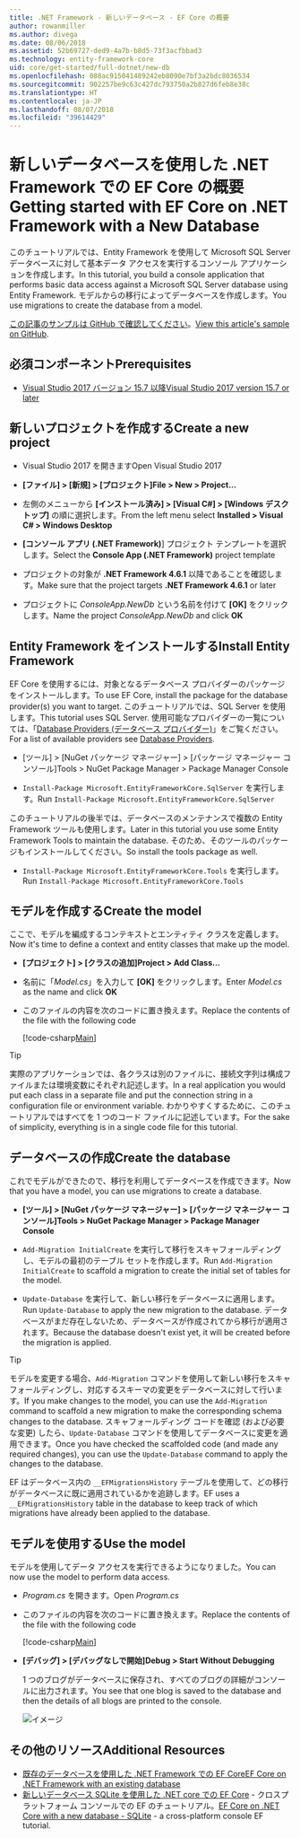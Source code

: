 ```yaml
---
title: .NET Framework - 新しいデータベース - EF Core の概要
author: rowanmiller
ms.author: divega
ms.date: 08/06/2018
ms.assetid: 52b69727-ded9-4a7b-b8d5-73f3acfbbad3
ms.technology: entity-framework-core
uid: core/get-started/full-dotnet/new-db
ms.openlocfilehash: 088ac915041489242eb8090e7bf3a2bdc8036534
ms.sourcegitcommit: 902257be9c63c427dc793750a2b827d6feb8e38c
ms.translationtype: HT
ms.contentlocale: ja-JP
ms.lasthandoff: 08/07/2018
ms.locfileid: "39614429"
---
```

# <a name="getting-started-with-ef-core-on-net-framework-with-a-new-database"></a><span data-ttu-id="093f4-102">新しいデータベースを使用した .NET Framework での EF Core の概要</span><span class="sxs-lookup"><span data-stu-id="093f4-102">Getting started with EF Core on .NET Framework with a New Database</span></span>

<span data-ttu-id="093f4-103">このチュートリアルでは、Entity Framework を使用して Microsoft SQL Server データベースに対して基本データ アクセスを実行するコンソール アプリケーションを作成します。</span><span class="sxs-lookup"><span data-stu-id="093f4-103">In this tutorial, you build a console application that performs basic data access against a Microsoft SQL Server database using Entity Framework.</span></span> <span data-ttu-id="093f4-104">モデルからの移行によってデータベースを作成します。</span><span class="sxs-lookup"><span data-stu-id="093f4-104">You use migrations to create the database from a model.</span></span>

<span data-ttu-id="093f4-105">[この記事のサンプルは GitHub で確認してください](https://github.com/aspnet/EntityFramework.Docs/tree/master/samples/core/GetStarted/FullNet/ConsoleApp.NewDb)。</span><span class="sxs-lookup"><span data-stu-id="093f4-105">[View this article's sample on GitHub](https://github.com/aspnet/EntityFramework.Docs/tree/master/samples/core/GetStarted/FullNet/ConsoleApp.NewDb).</span></span>

## <a name="prerequisites"></a><span data-ttu-id="093f4-106">必須コンポーネント</span><span class="sxs-lookup"><span data-stu-id="093f4-106">Prerequisites</span></span>

* [<span data-ttu-id="093f4-107">Visual Studio 2017 バージョン 15.7 以降</span><span class="sxs-lookup"><span data-stu-id="093f4-107">Visual Studio 2017 version 15.7 or later</span></span>](https://www.visualstudio.com/downloads/)

## <a name="create-a-new-project"></a><span data-ttu-id="093f4-108">新しいプロジェクトを作成する</span><span class="sxs-lookup"><span data-stu-id="093f4-108">Create a new project</span></span>

* <span data-ttu-id="093f4-109">Visual Studio 2017 を開きます</span><span class="sxs-lookup"><span data-stu-id="093f4-109">Open Visual Studio 2017</span></span>

* <span data-ttu-id="093f4-110">**[ファイル] > [新規] > [プロジェクト]**</span><span class="sxs-lookup"><span data-stu-id="093f4-110">**File > New > Project...**</span></span>

* <span data-ttu-id="093f4-111">左側のメニューから **[インストール済み] > [Visual C#] > [Windows デスクトップ]** の順に選択します。</span><span class="sxs-lookup"><span data-stu-id="093f4-111">From the left menu select **Installed > Visual C# > Windows Desktop**</span></span>

* <span data-ttu-id="093f4-112">**[コンソール アプリ (.NET Framework)**] プロジェクト テンプレートを選択します。</span><span class="sxs-lookup"><span data-stu-id="093f4-112">Select the **Console App (.NET Framework)** project template</span></span>

* <span data-ttu-id="093f4-113">プロジェクトの対象が **.NET Framework 4.6.1** 以降であることを確認します。</span><span class="sxs-lookup"><span data-stu-id="093f4-113">Make sure that the project targets **.NET Framework 4.6.1** or later</span></span>

* <span data-ttu-id="093f4-114">プロジェクトに *ConsoleApp.NewDb* という名前を付けて **[OK]** をクリックします。</span><span class="sxs-lookup"><span data-stu-id="093f4-114">Name the project *ConsoleApp.NewDb* and click **OK**</span></span>

## <a name="install-entity-framework"></a><span data-ttu-id="093f4-115">Entity Framework をインストールする</span><span class="sxs-lookup"><span data-stu-id="093f4-115">Install Entity Framework</span></span>

<span data-ttu-id="093f4-116">EF Core を使用するには、対象となるデータベース プロバイダーのパッケージをインストールします。</span><span class="sxs-lookup"><span data-stu-id="093f4-116">To use EF Core, install the package for the database provider(s) you want to target.</span></span> <span data-ttu-id="093f4-117">このチュートリアルでは、SQL Server を使用します。</span><span class="sxs-lookup"><span data-stu-id="093f4-117">This tutorial uses SQL Server.</span></span> <span data-ttu-id="093f4-118">使用可能なプロバイダーの一覧については、「[Database Providers (データベース プロバイダー)](../../providers/index.md)」をご覧ください。</span><span class="sxs-lookup"><span data-stu-id="093f4-118">For a list of available providers see [Database Providers](../../providers/index.md).</span></span>

* <span data-ttu-id="093f4-119">[ツール] > [NuGet パッケージ マネージャー] > [パッケージ マネージャー コンソール]</span><span class="sxs-lookup"><span data-stu-id="093f4-119">Tools > NuGet Package Manager > Package Manager Console</span></span>

* <span data-ttu-id="093f4-120">`Install-Package Microsoft.EntityFrameworkCore.SqlServer` を実行します。</span><span class="sxs-lookup"><span data-stu-id="093f4-120">Run `Install-Package Microsoft.EntityFrameworkCore.SqlServer`</span></span>

<span data-ttu-id="093f4-121">このチュートリアルの後半では、データベースのメンテナンスで複数の Entity Framework ツールも使用します。</span><span class="sxs-lookup"><span data-stu-id="093f4-121">Later in this tutorial you use some Entity Framework Tools to maintain the database.</span></span> <span data-ttu-id="093f4-122">そのため、そのツールのパッケージもインストールしてください。</span><span class="sxs-lookup"><span data-stu-id="093f4-122">So install the tools package as well.</span></span>

* <span data-ttu-id="093f4-123">`Install-Package Microsoft.EntityFrameworkCore.Tools` を実行します。</span><span class="sxs-lookup"><span data-stu-id="093f4-123">Run `Install-Package Microsoft.EntityFrameworkCore.Tools`</span></span>

## <a name="create-the-model"></a><span data-ttu-id="093f4-124">モデルを作成する</span><span class="sxs-lookup"><span data-stu-id="093f4-124">Create the model</span></span>

<span data-ttu-id="093f4-125">ここで、モデルを編成するコンテキストとエンティティ クラスを定義します。</span><span class="sxs-lookup"><span data-stu-id="093f4-125">Now it's time to define a context and entity classes that make up the model.</span></span>

* <span data-ttu-id="093f4-126">**[プロジェクト] > [クラスの追加]**</span><span class="sxs-lookup"><span data-stu-id="093f4-126">**Project > Add Class...**</span></span>

* <span data-ttu-id="093f4-127">名前に「*Model.cs*」を入力して **[OK]** をクリックします。</span><span class="sxs-lookup"><span data-stu-id="093f4-127">Enter *Model.cs* as the name and click **OK**</span></span>

* <span data-ttu-id="093f4-128">このファイルの内容を次のコードに置き換えます。</span><span class="sxs-lookup"><span data-stu-id="093f4-128">Replace the contents of the file with the following code</span></span>

  [!code-csharp[Main](../../../../samples/core/GetStarted/FullNet/ConsoleApp.NewDb/Model.cs)] 

> [!TIP]  
> <span data-ttu-id="093f4-129">実際のアプリケーションでは、各クラスは別のファイルに、接続文字列は構成ファイルまたは環境変数にそれぞれ記述します。</span><span class="sxs-lookup"><span data-stu-id="093f4-129">In a real application you would put each class in a separate file and put the connection string in a configuration file or environment variable.</span></span> <span data-ttu-id="093f4-130">わかりやすくするために、このチュートリアルではすべてを 1 つのコード ファイルに記述しています。</span><span class="sxs-lookup"><span data-stu-id="093f4-130">For the sake of simplicity, everything is in a single code file for this tutorial.</span></span>

## <a name="create-the-database"></a><span data-ttu-id="093f4-131">データベースの作成</span><span class="sxs-lookup"><span data-stu-id="093f4-131">Create the database</span></span>

<span data-ttu-id="093f4-132">これでモデルができたので、移行を利用してデータベースを作成できます。</span><span class="sxs-lookup"><span data-stu-id="093f4-132">Now that you have a model, you can use migrations to create a database.</span></span>

* <span data-ttu-id="093f4-133">**[ツール] > [NuGet パッケージ マネージャー] > [パッケージ マネージャー コンソール]**</span><span class="sxs-lookup"><span data-stu-id="093f4-133">**Tools > NuGet Package Manager > Package Manager Console**</span></span>

* <span data-ttu-id="093f4-134">`Add-Migration InitialCreate` を実行して移行をスキャフォールディングし、モデルの最初のテーブル セットを作成します。</span><span class="sxs-lookup"><span data-stu-id="093f4-134">Run `Add-Migration InitialCreate` to scaffold a migration to create the initial set of tables for the model.</span></span>

* <span data-ttu-id="093f4-135">`Update-Database` を実行して、新しい移行をデータベースに適用します。</span><span class="sxs-lookup"><span data-stu-id="093f4-135">Run `Update-Database` to apply the new migration to the database.</span></span> <span data-ttu-id="093f4-136">データベースがまだ存在しないため、データベースが作成されてから移行が適用されます。</span><span class="sxs-lookup"><span data-stu-id="093f4-136">Because the database doesn't exist yet, it will be created before the migration is applied.</span></span>

> [!TIP]  
> <span data-ttu-id="093f4-137">モデルを変更する場合、`Add-Migration` コマンドを使用して新しい移行をスキャフォールディングし、対応するスキーマの変更をデータベースに対して行います。</span><span class="sxs-lookup"><span data-stu-id="093f4-137">If you make changes to the model, you can use the `Add-Migration` command to scaffold a new migration to make the corresponding schema changes to the database.</span></span> <span data-ttu-id="093f4-138">スキャフォールディング コードを確認 (および必要な変更) したら、`Update-Database` コマンドを使用してデータベースに変更を適用できます。</span><span class="sxs-lookup"><span data-stu-id="093f4-138">Once you have checked the scaffolded code (and made any required changes), you can use the `Update-Database` command to apply the changes to the database.</span></span>
>
> <span data-ttu-id="093f4-139">EF はデータベース内の `__EFMigrationsHistory` テーブルを使用して、どの移行がデータベースに既に適用されているかを追跡します。</span><span class="sxs-lookup"><span data-stu-id="093f4-139">EF uses a `__EFMigrationsHistory` table in the database to keep track of which migrations have already been applied to the database.</span></span>

## <a name="use-the-model"></a><span data-ttu-id="093f4-140">モデルを使用する</span><span class="sxs-lookup"><span data-stu-id="093f4-140">Use the model</span></span>

<span data-ttu-id="093f4-141">モデルを使用してデータ アクセスを実行できるようになりました。</span><span class="sxs-lookup"><span data-stu-id="093f4-141">You can now use the model to perform data access.</span></span>

* <span data-ttu-id="093f4-142">*Program.cs* を開きます。</span><span class="sxs-lookup"><span data-stu-id="093f4-142">Open *Program.cs*</span></span>

* <span data-ttu-id="093f4-143">このファイルの内容を次のコードに置き換えます。</span><span class="sxs-lookup"><span data-stu-id="093f4-143">Replace the contents of the file with the following code</span></span>

  [!code-csharp[Main](../../../../samples/core/GetStarted/FullNet/ConsoleApp.NewDb/Program.cs)]

* <span data-ttu-id="093f4-144">**[デバッグ] > [デバッグなしで開始]**</span><span class="sxs-lookup"><span data-stu-id="093f4-144">**Debug > Start Without Debugging**</span></span>

  <span data-ttu-id="093f4-145">1 つのブログがデータベースに保存され、すべてのブログの詳細がコンソールに出力されます。</span><span class="sxs-lookup"><span data-stu-id="093f4-145">You see that one blog is saved to the database and then the details of all blogs are printed to the console.</span></span>

  ![イメージ](_static/output-new-db.png)

## <a name="additional-resources"></a><span data-ttu-id="093f4-147">その他のリソース</span><span class="sxs-lookup"><span data-stu-id="093f4-147">Additional Resources</span></span>

* [<span data-ttu-id="093f4-148">既存のデータベースを使用した .NET Framework での EF Core</span><span class="sxs-lookup"><span data-stu-id="093f4-148">EF Core on .NET Framework with an existing database</span></span>](xref:core/get-started/full-dotnet/existing-db)
* <span data-ttu-id="093f4-149">[新しいデータベース SQLite を使用した .NET core での EF Core](xref:core/get-started/netcore/new-db-sqlite) - クロスプラットフォーム コンソールでの EF のチュートリアル。</span><span class="sxs-lookup"><span data-stu-id="093f4-149">[EF Core on .NET Core with a new database - SQLite](xref:core/get-started/netcore/new-db-sqlite) -  a cross-platform console EF tutorial.</span></span>

